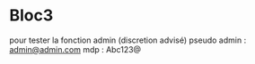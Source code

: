 # Bloc3

pour tester la fonction admin (discretion advisé)
pseudo admin : admin@admin.com
mdp : Abc123@
